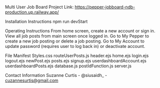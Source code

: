 Multi User Job Board
Project Link: https://pepper-jobboard-ndb-production.up.railway.app/

Installation Instructions
npm run devStart

Operating Instructions
From home screen, create a new account or sign in.
View all job posts from main screen once logged in.
Go to My Pepper to create a new job posting or delete a job posting.
Go to My Account to update password (requires user to log back in) or deactivate account.

File Manifest
Styles.css
routeUserPosts.js
header.ejs
home.ejs
login.ejs
logout.ejs
newPost.ejs
posts.ejs
signup.ejs
userdashboardAccount.ejs
userdashboardPosts.ejs
database.js
postIdFunction.js
server.js

Contact Information
Suzanne Curtis - @siusaidh_ - cuzannesurtis@gmail.com